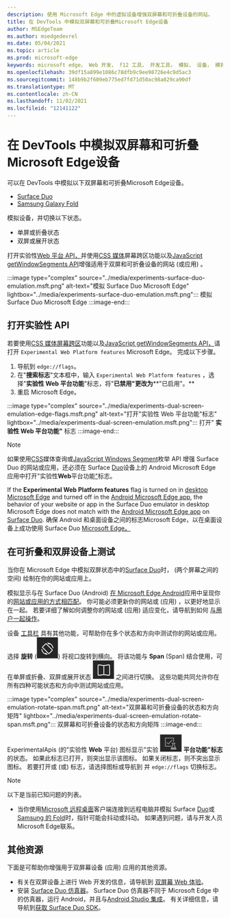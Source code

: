 ```yaml
---
description: 使用 Microsoft Edge 中的虚拟设备增强双屏幕和可折叠设备的网站。
title: 在 DevTools 中模拟双屏幕和可折叠Microsoft Edge设备
author: MSEdgeTeam
ms.author: msedgedevrel
ms.date: 05/04/2021
ms.topic: article
ms.prod: microsoft-edge
keywords: microsoft edge， Web 开发， f12 工具， 开发工具， 模拟， 设备， 模拟， 移动， 双屏， 可折叠， Surface Duo， Samsung 用户折叠
ms.openlocfilehash: 39df15a899e1086c78dfb9c9ee98726e4c9d5ac3
ms.sourcegitcommit: 148b9b2f609eb775ed7fd71d50ac98a829ca90df
ms.translationtype: MT
ms.contentlocale: zh-CN
ms.lasthandoff: 11/02/2021
ms.locfileid: "12141122"
---
```

# <a name="emulate-dual-screen-and-foldable-devices-in-microsoft-edge-devtools"></a>在 DevTools 中模拟双屏幕和可折叠Microsoft Edge设备

可以在 DevTools 中模拟以下双屏幕和可折叠Microsoft Edge设备。

*   [Surface Duo][SurfaceDevicesDuo]
*   [Samsung Galaxy Fold][SamsungMobileGalaxyFold]

模拟设备，并切换以下状态。

*   单屏或折叠状态
*   双屏或展开状态

打开实验性[Web 平台 API，](#turn-on-experimental-apis)并使用[CSS 媒体][DualScreenDocsCssMedia]屏幕跨区功能以及[JavaScript getWindowSegments API][DualScreenDocsJSAPI]增强适用于双屏和可折叠设备的网站 (或应用) 。

:::image type="complex" source="../media/experiments-surface-duo-emulation.msft.png" alt-text="模拟 Surface Duo Microsoft Edge" lightbox="../media/experiments-surface-duo-emulation.msft.png":::
   模拟 Surface Duo Microsoft Edge
:::image-end:::


<!-- ====================================================================== -->
## <a name="turn-on-experimental-apis"></a>打开实验性 API

若要使用[CSS 媒体屏幕跨区][DualScreenDocsCssMedia]功能以及[JavaScript getWindowSegments API，][DualScreenDocsJSAPI]请打开 `Experimental Web Platform features` Microsoft Edge。  完成以下步骤。

1.  导航到 `edge://flags`。
1.  在"**搜索标志**"文本框中，输入 `Experimental Web Platform features` ，选择"**实验性 Web 平台功能**"标志，将"**已禁用"更改为****"已启用"。**
1.  重启 Microsoft Edge。

:::image type="complex" source="../media/experiments-dual-screen-emulation-edge-flags.msft.png" alt-text="打开&quot;实验性 Web 平台功能&quot;标志" lightbox="../media/experiments-dual-screen-emulation.msft.png":::
   打开" **实验性 Web 平台功能"** 标志
:::image-end:::

> [!NOTE]
> 如果使用[CSS][DualScreenDocsCssMedia]媒体查询或[JavaScript Windows Segment][DualScreenDocsJSAPI]枚举 API 增强 Surface Duo 的网站或应用，还必须在 Surface [Duo][SurfaceDevicesDuo]设备上的 Android Microsoft Edge 应用中打开"实验性**Web**平台[][SurfaceDevicesDuo]功能["][GooglePlayMicrosoftEdge]标志。
>
> If the **Experimental Web Platform features** flag is turned on in [desktop Microsoft Edge][MicrosoftEdge] and turned off in the [Android Microsoft Edge app][GooglePlayMicrosoftEdge], the behavior of your website or app in the Surface Duo emulator in desktop Microsoft Edge does not match with the [Android Microsoft Edge app][GooglePlayMicrosoftEdge] on [Surface Duo][SurfaceDevicesDuo].  确保 Android 和桌面设备之间的标志Microsoft Edge，以在桌面设备上成功使用 Surface Duo [Microsoft Edge。][MicrosoftEdge]


<!-- ====================================================================== -->
## <a name="test-on-foldable-and-dual-screen-devices"></a>在可折叠和双屏设备上测试

当你在 Microsoft Edge 中模拟双屏状态中的[Surface Duo][SurfaceDevicesDuo]时， (两个屏幕之间的空间) 绘制在你的网站或应用上。

模拟显示与在 Surface Duo (Android) [在 Microsoft Edge Android][GooglePlayMicrosoftEdge]应用中呈现你的[网站或应用的方式相匹配][SurfaceDevicesDuo]。  你可能必须更新你的网站或 (应用) ，以更好地显示在一起。  若要详细了解如何调整你的网站或 (应用) 适应变化，请导航到如何 [与用户一起操作][DualScreenIntroductionHowWorkSeam]。

设备 [工具栏][DevtoolsDeviceModeIndexSimulateMobileViewport] 具有其他功能，可帮助你在多个状态和方向中测试你的网站或应用。  选择 **旋转** (![ 旋转 ](../media/rotate-dark-icon.msft.png)) 将视口旋转到横向。 将该功能与 **Span** (Span) 结合使用，可在单屏或折叠、双屏或展开状态 ![ ](../media/span-dark-icon.msft.png) 之间进行切换。  这些功能共同允许你在所有四种可能状态和方向中测试网站或应用。

:::image type="complex" source="../media/experiments-dual-screen-emulation-rotate-span.msft.png" alt-text="双屏幕和可折叠设备的状态和方向矩阵" lightbox="../media/experiments-dual-screen-emulation-rotate-span.msft.png":::
   双屏幕和可折叠设备的状态和方向矩阵
:::image-end:::

ExperimentalApis (的"实验性 **Web** 平台) 图标显示"实验 ![ 性 Web ](../media/experimental-apis-dark-icon.msft.png) **平台功能"标志** 的状态。  如果此标志已打开，则突出显示该图标。  如果关闭标志，则不突出显示图标。  若要打开或 (或) 标志，请选择图标或导航到 并 `edge://flags` 切换标志。

> [!NOTE]
> 以下是当前已知问题的列表。
>
> *   当你使用[Microsoft 远程桌面][RemoteDesktopClientDocs]客户端连接到远程电脑并模拟 Surface [Duo][SurfaceDevicesDuo]或[Samsung 的 Fold][SamsungMobileGalaxyFold]时，指针可能会抖动或抖动。  如果遇到问题，请与开发人员Microsoft Edge联系。


<!-- ====================================================================== -->
## <a name="additional-resources"></a>其他资源

下面是可帮助你增强用于双屏幕设备 (应用) 应用的其他资源。

*   有关在双屏设备上进行 Web 开发的信息，请导航到 [双屏幕 Web 体验][DualScreenWebIndex]。
*   安装 [Surface Duo 仿真器][DualScreenAndroidUseEmulator]。  Surface Duo 仿真器不同于 Microsoft Edge 中的仿真器，运行 Android，并且与[Android Studio 集成][AndroidDeveloperStudio]。  有关详细信息，请导航到[获取 Surface Duo SDK][DualScreenAndroidGetDuoSdk]。


<!-- ====================================================================== -->
<!-- links -->
[DevtoolsDeviceModeIndexSimulateMobileViewport]: ../device-mode/index.md#simulate-a-mobile-viewport "在 Microsoft Edge DevTools 中通过设备模式模拟移动设备 | Microsoft Edge"

[DualScreenWebIndex]: /dual-screen/web/index "双屏 Web 体验|Microsoft Docs"
[DualScreenAndroidGetDuoSdk]: /dual-screen/android/get-duo-sdk "获取 Surface Duo 模拟器|Microsoft Docs"
[DualScreenIntroductionHowWorkSeam]: /dual-screen/introduction#how-to-work-with-the-seam "如何处理接缝 - 双屏幕设备简介| Microsoft Docs"
[DualScreenAndroidUseEmulator]: /dual-screen/android/use-emulator "使用 Surface Duo 模拟器|Microsoft Docs"
[DualScreenDocsCssMedia]: /dual-screen/web/css-media-spanning "用于双屏幕检测的 CSS 媒体屏幕跨越功能 | Microsoft Docs"
[DualScreenDocsJSAPI]: /dual-screen/web/javascript-getwindowsegments "适用于双屏幕设备的 getWindowSegments JavaScript AP | Microsoft Docs"

[RemoteDesktopClientDocs]: /windows-server/remote/remote-desktop-services/clients/remote-desktop-clients "远程桌面客户端|Microsoft Docs"

[MicrosoftEdge]: https://www.microsoft.com/edge "Microsoft Edge"

[SurfaceDevicesDuo]: https://www.microsoft.com/surface/devices/surface-duo "Surface Duo |Microsoft Surface"

[AndroidDeveloperStudio]: https://developer.android.com/studio/ "Android Studio"

[GooglePlayMicrosoftEdge]: https://play.google.com/store/apps/details?id=com.microsoft.emmx "Microsoft Edge |Google Play"

[SamsungMobileGalaxyFold]: https://www.samsung.com/global/galaxy/galaxy-fold "百合|三星"
